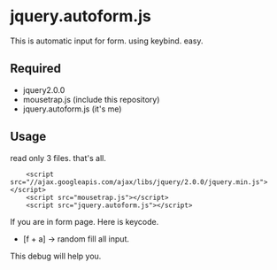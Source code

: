 jquery.autoform.js
==================

This is automatic input for form. using keybind. easy.

## Required
* jquery2.0.0 
* mousetrap.js (include this repository)
* jquery.autoform.js (it's me)


## Usage

read only 3 files. that's all.

```
	<script src="//ajax.googleapis.com/ajax/libs/jquery/2.0.0/jquery.min.js"></script>
	<script src="mousetrap.js"></script>
	<script src="jquery.autoform.js"></script>

```

If you are in form page.
Here is keycode.

* [f + a] → random fill all input.

This debug will help you.